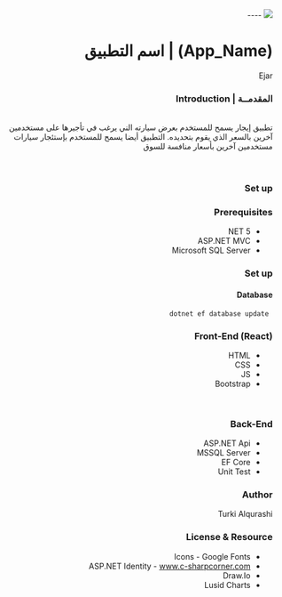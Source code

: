 <div dir="rtl" align="right" >
<img src="https://i.ibb.co/SV2BSn5/tuwaiq.png" />
----
  <br />

# (App_Name) | اسم التطبيق
  Ejar

### المقدمــة | Introduction
  <br/>
 تطبيق إيجار يسمح للمستخدم بعرض سيارته الني يرغب في تأجيرها على مستخدمين آخرين بالسعر الذي يقوم بتحديده. التطبيق أيضا يسمح للمستخدم بإستئجار سيارات مستخدمين آخرين بأسعار منافسة للسوق
 <br/>
 <br/>

  <br/>

### Set up  
### Prerequisites
- NET 5 
- ASP.NET MVC
- Microsoft SQL Server 
  
### Set up  
 #### Database
 ``` dotnet ef database update```

### Front-End  (React)
 - HTML
 - CSS
 - JS
 - Bootstrap 
  <br/>
 

### Back-End 
 - ASP.NET Api
 - MSSQL Server
 - EF Core
 - Unit Test
 
### Author
 Turki Alqurashi
### License & Resource
- Icons - Google Fonts
- ASP.NET Identity - www.c-sharpcorner.com
- Draw.Io
- Lusid Charts

</div>
